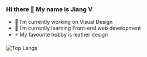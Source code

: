### Hi there 👋 My name is Jiang V

<!--
**viccjiang/viccjiang** is a ✨ _special_ ✨ repository because its `README.md` (this file) appears on your GitHub profile.

Here are some ideas to get you started:

- 🔭 I’m currently working on ...
- 🌱 I’m currently learning ...
- 👯 I’m looking to collaborate on ...
- 🤔 I’m looking for help with ...
- 💬 Ask me about ...
- 📫 How to reach me: ...
- 😄 Pronouns: ...
- ⚡ Fun fact: ...
-->

- 🔭 I’m currently working on Visual Design
- 🌱 I’m currently learning Front-end web development
- ⚡ My favourite hobby is leather design


![Top Langs](https://github-readme-stats.vercel.app/api/top-langs/?username=viccjiang&layout=compact&theme=vue-dark)


